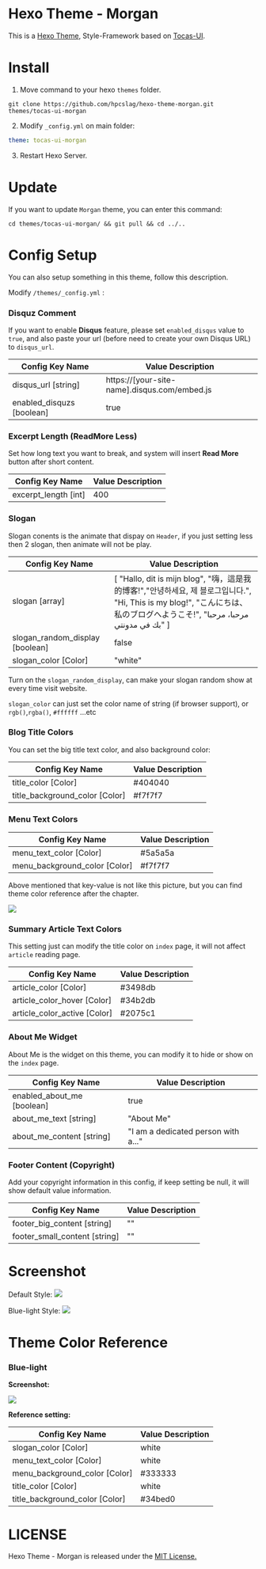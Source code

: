 # Hexo Theme - Morgan
This is a [Hexo Theme](https://hexo.io/), Style-Framework based on [Tocas-UI](https://tocas-ui.com).

# Install

1. Move command to your hexo `themes` folder.

```
git clone https://github.com/hpcslag/hexo-theme-morgan.git themes/tocas-ui-morgan
```

2. Modify `_config.yml` on main folder:


```yaml
theme: tocas-ui-morgan
```

3. Restart Hexo Server.

# Update

If you want to update `Morgan` theme, you can enter this command:
```shell
cd themes/tocas-ui-morgan/ && git pull && cd ../..
```


# Config Setup
You can also setup something in this theme, follow this description.

Modify `/themes/_config.yml` :

### Disquz Comment
If you want to enable **Disqus** feature, please set `enabled_disqus` value to `true`, and also paste your url (before need to create your own Disqus URL) to `disqus_url`.

| Config Key Name  | Value Description |
| ---------------- | ----------------- |
| disqus_url [string] | https://[your-site-name].disqus.com/embed.js      |
| enabled_disquzs [boolean] | true      |

### Excerpt Length (ReadMore Less)

Set how long text you want to break, and system will insert **Read More** button after short content.

| Config Key Name  | Value Description |
| ---------------- | ----------------- |
| excerpt_length [int] | 400 |

### Slogan
Slogan conents is the animate that dispay on `Header`, if you just setting less then 2 slogan, then animate will not be play.

| Config Key Name  | Value Description |
| ---------------- | ----------------- |
| slogan [array] | [ "Hallo, dit is mijn blog", "嗨，這是我的博客!","안녕하세요, 제 블로그입니다.", "Hi, This is my blog!", "こんにちは、私のブログへようこそ!", "مرحبا، مرحبا بك في مدونتي" ] |
| slogan_random_display [boolean] | false |
| slogan_color [Color] | "white" |

Turn on the `slogan_random_display`, can make your slogan random show at every time visit website.

`slogan_color` can just set the color name of string (if browser support), or `rgb()`,`rgba()`, `#ffffff` ...etc

### Blog Title Colors

You can set the big title text color, and also background color:

| Config Key Name  | Value Description |
| ---------------- | ----------------- |
| title_color [Color] | #404040 |
| title_background_color [Color] | #f7f7f7 |

### Menu Text Colors

| Config Key Name  | Value Description |
| ---------------- | ----------------- |
| menu_text_color [Color] | #5a5a5a |
| menu_background_color [Color] | #f7f7f7 |

Above mentioned that key-value is not like this picture, but you can find theme color reference after the chapter.

![](http://i.imgur.com/iTme1vy.png)

### Summary Article Text Colors

This setting just can modify the title color on `index` page, it will not affect `article` reading page.

| Config Key Name  | Value Description |
| ---------------- | ----------------- |
| article_color [Color] | #3498db |
| article_color_hover [Color] | #34b2db |
| article_color_active [Color] | #2075c1 |

### About Me Widget
About Me is the widget on this theme, you can modify it to hide or show on the `index` page.

| Config Key Name  | Value Description |
| ---------------- | ----------------- |
| enabled_about_me [boolean] | true |
| about_me_text [string] | "About Me" |
| about_me_content [string] | "I am a dedicated person with a..." |

### Footer Content (Copyright)
Add your copyright information in this config, if keep setting be null, it will show default value information.

| Config Key Name  | Value Description |
| ---------------- | ----------------- |
| footer_big_content [string] | "" |
| footer_small_content [string] | "" |


# Screenshot
Default Style:
![](http://i.imgur.com/0udrykv.png)

Blue-light Style:
![](http://i.imgur.com/FpAcAcH.png)

# Theme Color Reference

### Blue-light
**Screenshot:**

![](http://i.imgur.com/FpAcAcH.png)

**Reference setting:**

| Config Key Name  | Value Description |
| ---------------- | ----------------- |
| slogan_color [Color] | white |
| menu_text_color [Color] | white |
| menu_background_color [Color] | #333333 |
| title_color [Color] | white |
| title_background_color [Color] | #34bed0 |

# LICENSE
Hexo Theme - Morgan is released under the [MIT License.](https://github.com/hpcslag/hexo-theme-morgan/blob/master/LICENSE)
